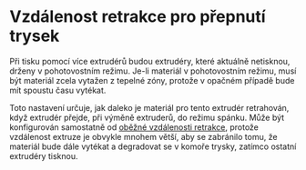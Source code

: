 Vzdálenost retrakce pro přepnutí trysek
====
Při tisku pomocí více extrudérů budou extrudéry, které aktuálně netisknou, drženy v pohotovostním režimu. Je-li materiál v pohotovostním režimu, musí být materiál zcela vytažen z tepelné zóny, protože v opačném případě bude mít spoustu času vytékat.

Toto nastavení určuje, jak daleko je materiál pro tento extrudér retrahován, když extrudér přejde, při výměně extruderů, do režimu spánku. Může být konfigurován samostatně od [oběžné vzdálenosti retrakce](../travel/retraction_amount.md), protože vzdálenost extruze je obvykle mnohem větší, aby se zabránilo tomu, že materiál bude dále vytékat a degradovat se v komoře trysky, zatímco ostatní extrudéry tisknou.